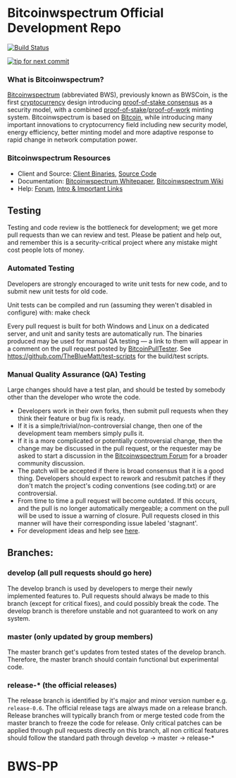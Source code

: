 
Bitcoinwspectrum Official Development Repo
==================================

[![Build Status](https://travis-ci.org/bitcoinwspectrum/bitcoinwspectrum.svg?branch=master)](https://travis-ci.org/bitcoinwspectrum/bitcoinwspectrum)

[![tip for next commit](https://peer4commit.com/projects/19.svg)](https://peer4commit.com/projects/19)

### What is Bitcoinwspectrum?
[Bitcoinwspectrum](https://bitcoinwspectrum.net) (abbreviated BWS), previously known as BWSCoin, is the first [cryptocurrency](https://en.wikipedia.org/wiki/Cryptocurrency) design introducing [proof-of-stake consensus](https://bitcoinwspectrum.net/assets/paper/bitcoinwspectrum-paper.pdf) as a security model, with a combined [proof-of-stake](https://bitcoinwspectrum.net/assets/paper/bitcoinwspectrum-paper.pdf)/[proof-of-work](https://en.wikipedia.org/wiki/Proof-of-work_system) minting system. Bitcoinwspectrum is based on [Bitcoin](https://bitcoin.org), while introducing many important innovations to cryptocurrency field including new security model, energy efficiency, better minting model and more adaptive response to rapid change in network computation power.

### Bitcoinwspectrum Resources
* Client and Source:
[Client Binaries](https://bitcoinwspectrum.net/download),
[Source Code](https://github.com/bitcoinwspectrum/bitcoinwspectrum)
* Documentation: [Bitcoinwspectrum Whitepaper](https://bitcoinwspectrum.net/whitepaper),
[Bitcoinwspectrum Wiki](https://github.com/bitcoinwspectrum/bitcoinwspectrum/wiki)
* Help: 
[Forum](https://talk.bitcoinwspectrum.net),
[Intro & Important Links](https://talk.bitcoinwspectrum.net/t/what-is-bitcoinwspectrum-intro-important-links/2889)

Testing
-------

Testing and code review is the bottleneck for development; we get more pull
requests than we can review and test. Please be patient and help out, and
remember this is a security-critical project where any mistake might cost people
lots of money.

### Automated Testing

Developers are strongly encouraged to write unit tests for new code, and to submit new unit tests for old code.

Unit tests can be compiled and run (assuming they weren't disabled in configure) with:
  make check

Every pull request is built for both Windows and Linux on a dedicated server,
and unit and sanity tests are automatically run. The binaries produced may be
used for manual QA testing — a link to them will appear in a comment on the
pull request posted by [BitcoinPullTester](https://github.com/BitcoinPullTester). See https://github.com/TheBlueMatt/test-scripts
for the build/test scripts.

### Manual Quality Assurance (QA) Testing

Large changes should have a test plan, and should be tested by somebody other
than the developer who wrote the code.

* Developers work in their own forks, then submit pull requests when they think their feature or bug fix is ready.
* If it is a simple/trivial/non-controversial change, then one of the development team members simply pulls it.
* If it is a more complicated or potentially controversial change, then the change may be discussed in the pull request, or the requester may be asked to start a discussion in the [Bitcoinwspectrum Forum](https://talk.bitcoinwspectrum.net) for a broader community discussion. 
* The patch will be accepted if there is broad consensus that it is a good thing. Developers should expect to rework and resubmit patches if they don't match the project's coding conventions (see coding.txt) or are controversial.
* From time to time a pull request will become outdated. If this occurs, and the pull is no longer automatically mergeable; a comment on the pull will be used to issue a warning of closure.  Pull requests closed in this manner will have their corresponding issue labeled 'stagnant'.
* For development ideas and help see [here](https://talk.bitcoinwspectrum.net/c/protocol).

## Branches:

### develop (all pull requests should go here)
The develop branch is used by developers to merge their newly implemented features to.
Pull requests should always be made to this branch (except for critical fixes), and could possibly break the code.
The develop branch is therefore unstable and not guaranteed to work on any system.

### master (only updated by group members)
The master branch get's updates from tested states of the develop branch.
Therefore, the master branch should contain functional but experimental code.

### release-* (the official releases)
The release branch is identified by it's major and minor version number e.g. `release-0.6`.
The official release tags are always made on a release branch.
Release branches will typically branch from or merge tested code from the master branch to freeze the code for release.
Only critical patches can be applied through pull requests directly on this branch, all non critical features should follow the standard path through develop -> master -> release-*
# BWS-PP
